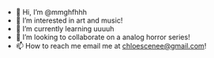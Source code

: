 - 👋 Hi, I’m @mmghfhhh
- 👀 I’m interested in art and music!
- 🌱 I’m currently learning uuuuh
- 💞️ I’m looking to collaborate on a analog horror series!
- 📫 How to reach me email me at chloescenee@gmail.com!

<!---
I LOVE YOU!!! YOURE COOL
--->
